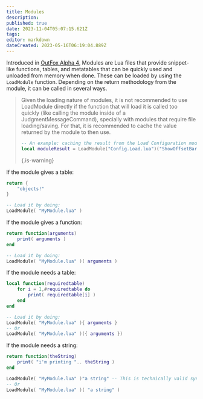 ```yaml
---
title: Modules
description: 
published: true
date: 2023-11-04T05:07:15.621Z
tags: 
editor: markdown
dateCreated: 2023-05-16T06:19:04.889Z
---
```


Introduced in [OutFox Alpha 4](/en/releases/A40), Modules are Lua files that provide snippet-like functions, tables, and metatables that can be quickly used and unloaded from memory when done.
These can be loaded by using the `LoadModule` function. Depending on the return methodology from the module, it can be called in several ways.


> Given the loading nature of modules, it is not recommended to use LoadModule directly if the function
> that will load it is called too quickly (like calling the module inside of a JudgmentMessageCommand),
> specially with modules that require file loading/saving. For that, it is recommended to cache the value
> returned by the module to then use.
> 
> ```lua
> -- An example: caching the result from the Load Configuration module into a variable.
> local moduleResult = LoadModule("Config.Load.lua")("ShowOffsetBar","OutFoxPrefs.ini")
> ```
> {.is-warning}


If the module gives a table:
```lua
return {
	"objects!"
}

-- Load it by doing:
LoadModule( "MyModule.lua" )
```

If the module gives a function:
```lua
return function(arguments)
	print( arguments )
end

-- Load it by doing:
LoadModule( "MyModule.lua" )( arguments )
```

If the module needs a table:
```lua
local function(requiredtable)
	for i = 1,#requiredtable do
		print( requiredtable[i] )
	end
end

-- Load it by doing:
LoadModule( "MyModule.lua" ){ arguments }
-- Or
LoadModule( "MyModule.lua" )({ arguments })
```

If the module needs a string:
```lua
return function(theString)
	print( "i'm printing ".. theString )
end

LoadModule( "MyModule.lua" )"a string" -- This is technically valid syntax, but it's not great for readability.
-- Or
LoadModule( "MyModule.lua" )( "a string" )
```